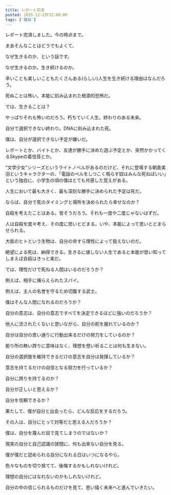 ```yaml
---
title: レポート完済
posted: 2015-12-23T12:00:00
tags: ['雑談']
---
```


レポート完済しました。今の時点まで。  
  
まあそんなことはどうでもよくて、  
  
なぜ生きるのか、という話です。  
  
なぜ生きるのか。生き続けるのか。  
  
辛いことも楽しいこともたくさんある(らしい)人生を生き続ける理由はなんだろう。  
  
死ぬことは怖い。本能に刻み込まれた根源的恐怖だ。  
  
では、生きることは？  
  
やっぱりそれも怖いのだろう。朽ちていく人生。終わりのある未来。  
  
自分で選択できない終わり。DNAに刻み込まれた死。  
  
僕は、自分が選択できない予定が嫌いだ。  
  
レポートとか、バイトとか、友達が勝手に決めた遊ぶ予定とか、突然かかってくるSkypeの着信音とか。  
  
“文学少女"シリーズというライトノベルがあるのだけど、それに登場する朝倉美羽というキャラクターの、「電話のベルをしつこく鳴らす奴はみんな死ねばいい」という独白に、小学生の頃の僕はとても共感した覚えがある。  
  
人生において最も大きく、最も深刻な勝手に決められた予定は死だ。  
  
ならば、自分で死のタイミングと場所を決められたら幸せなのか？  
  
自殺を考えたことはある。皆そうだろう。それも一度や二度じゃないはずだ。  
  
人は自殺を度々考え、その度に思いとどまる。いや、本能によって思いとどまらせられる。  
  
大抵のヒトという生物は、自分の命すら理性によって扱えないのだ。  
  
絶望による死は、納得できる。生きるに値しない人生であると本能が思い知ってしまえば自殺はきっと楽だ。  
  
では、理性だけで死ねる人間はいるのだろうか？  
  
例えば、相手に捕らえられたスパイ。  
  
例えば、主人の名誉を守るため切腹する武士。  
  
僕はそんな人間になれるのだろうか？  
  
自分の意志は、自分の意志ですべてを決定できるほどに強いのだろうか？  
  
他人に流されたくないと思いながら、自分の舵を握れているのか？  
  
自分は自分の思い通りに行動出来るだけの努力をしているのか？  
  
拠り所の無い誇りに意味はなく、理想を想い祈ることは何も生まない。  
  
自分の選択肢を維持できるだけの意志を自分は発揮しているか？  
  
意志を持てるだけの自信となる努力を行っているか？  
  
自分に誇りを持てるのか？  
  
自分が正しいと思えるか？  
  
自分を信頼できるか？  
  
果たして、僕が自分と出会ったら、どんな反応をするだろう。  
  
その人は、自分にとって対等だと思える人だろうか？  
  
僕は、自分を蔑んだ目で見てしまうのではないか？  
  
現実の自分と自己認識の狭間に、何も出来ない自分を見る。  
  
僕が僕だと認められる自分になれる日はいつになるやら。  
  
色々なものを切り捨てて、後悔するかもしれないけれど。  
  
理想の自分にはなれないのかもしれないけれど。  
  
自分の中の信じられるものだけを見て、思い描く未来へと進んでいきたい。  

